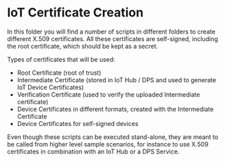 # IoT Certificate Creation

In this folder you will find a number of scripts in different folders to create different X.509 certificates.
All these certificates are self-signed, including the root certificate, which should be kept as a secret.

Types of certificates that will be used:

- Root Certificate (root of trust)
- Intermediate Certificate (stored in IoT Hub / DPS and used to generate IoT Device Certificates)
- Verification Certificate (used to verify the uploaded Intermediate certificate)
- Device Certificates in different formats, created with the Intermediate Certificate
- Device Certificates for self-signed devices

Even though these scripts can be executed stand-alone, they are meant to be called from higher level sample scenarios, for instance to use X.509 certificates in combination with an IoT Hub or a DPS Service.
